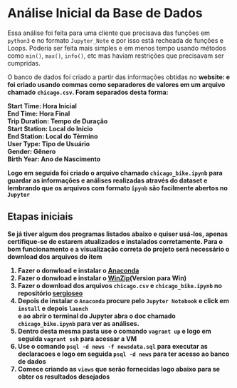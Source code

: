# Análise Inicial da Base de Dados
<p>Essa análise foi feita para uma cliente que precisava das funções em <code>python3</code> e no formato <code>Jupyter_Note</code> e por isso está recheada de funções e Loops. Poderia ser feita mais simples e em menos tempo usando métodos como <code>min()</code>, <code>max()</code>, <code>info()</code>, etc mas haviam restrições que precisavam ser cumpridas.</p>
<p>O banco de dados foi criado a partir das informações obtidas no <b>website:<a href="https://www.motivateco.com/", target="_blank"</b></a> e foi criado usando commas como separadores de valores em um arquivo chamado <code>chicago.csv</code>. Foram separados desta forma:</p>
<p>
  <b>Start Time:</b> Hora Inicial</br>
  <b>End Time:</b> Hora Final</br>
  <b>Trip Duration:</b> Tempo de Duração</br>
  <b>Start Station:</b> Local do Início</br>
  <b>End Station:</b> Local do Término</br>
  <b>User Type:</b> Tipo de Usuário </br>
  <b>Gender:</b> Gênero</br>
  <b>Birth Year:</b> Ano de Nascimento</br>
</p>
Logo em seguida foi criado o arquivo chamado <code>chicago_bike.ipynb</code> para guardar as informações e análises realizadas através do dataset e lembrando que os arquivos com formato <code>ipynb</code> são facilmente abertos no <code>Jupyter</code>

## Etapas iniciais

Se já tiver algum dos programas listados abaixo e quiser usá-los, apenas certifique-se de estarem atualizados e instalados corretamente. Para o bom funcionamento e a visualização correta do projeto será necessário o download dos arquivos do item 
<ol>
  <li>Fazer o donwload e instalar o <a href="https://www.anaconda.com/">Anaconda</a></li>
  <li>Fazer o donwload e instalar o <a href="https://www.winzip.com/win/en/downwz.html">WinZip</a>(Version para Win)</li>
  <li>Fazer o download dos arquivos <code>chicago.csv</code> e <code>chicago_bike.ipynb</code> no repositório <a href="https://github.com/sergioseo/MotivateCo">sergioseo</a></li>
  <li>Depois de instalar o <code>Anaconda</code> procure pelo <code>Jupyter Notebook</code> e click em <code>install</code> e depois <code>launch</code></li> e ao abrir o terminal do Jupyter abra o doc chamado <code>chicago_bike.ipynb</code> para ver as análises.
  
  
  
  
  <li>Dentro desta mesma pasta use o comando <code>vagrant up</code> e logo em seguida <code>vagrant ssh</code> para acessar a VM</li>
  <li>Use o comando <code>psql -d news -f newsdata.sql</code> para executar as declaracoes e logo em seguida <code>psql -d news</code> para ter acesso ao banco de dados</li>
  <li>Comece criando as <code>views</code> que serão fornecidas logo abaixo para se obter os resultados desejados</li>
</ol>

